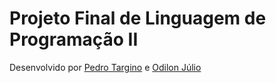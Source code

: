 # Projeto Final de Linguagem de Programação II
Desenvolvido  por   [Pedro Targino](https://github.com/ptfarias) e [Odilon Júlio](https://github.com/OdilonJulio)    
